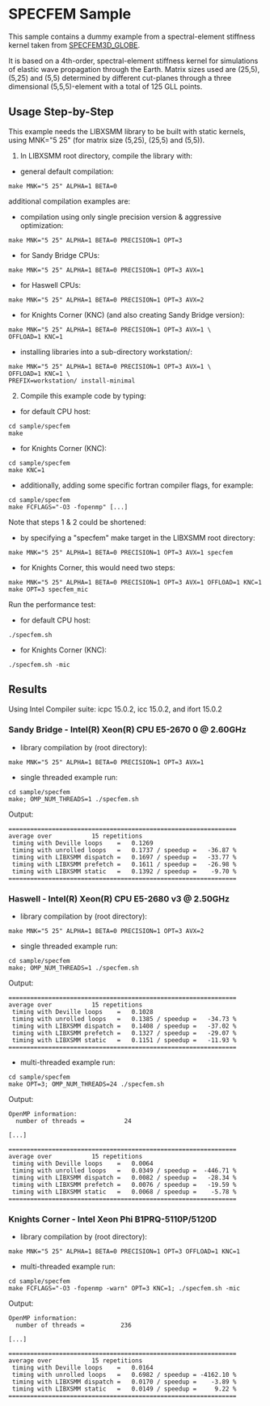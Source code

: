 # SPECFEM Sample

This sample contains a dummy example from a spectral-element stiffness kernel taken from [SPECFEM3D_GLOBE](https://github.com/geodynamics/specfem3d_globe).

It is based on a 4th-order, spectral-element stiffness kernel for simulations of elastic wave propagation through the Earth. Matrix sizes used are (25,5), (5,25) and (5,5) determined by different cut-planes through a three dimensional (5,5,5)-element with a total of 125 GLL points.


## Usage Step-by-Step

This example needs the LIBXSMM library to be built with static kernels, using MNK="5 25" (for matrix size (5,25), (25,5) and (5,5)).

1. In LIBXSMM root directory, compile the library with:

  - general default compilation:
```
make MNK="5 25" ALPHA=1 BETA=0
```

  additional compilation examples are:

  - compilation using only single precision version & aggressive optimization:
```
make MNK="5 25" ALPHA=1 BETA=0 PRECISION=1 OPT=3
```

  - for Sandy Bridge CPUs:
```
make MNK="5 25" ALPHA=1 BETA=0 PRECISION=1 OPT=3 AVX=1
```

  - for Haswell CPUs:
```
make MNK="5 25" ALPHA=1 BETA=0 PRECISION=1 OPT=3 AVX=2
```

  - for Knights Corner (KNC) (and also creating Sandy Bridge version):
```
make MNK="5 25" ALPHA=1 BETA=0 PRECISION=1 OPT=3 AVX=1 \
OFFLOAD=1 KNC=1
```

  - installing libraries into a sub-directory workstation/:
```
make MNK="5 25" ALPHA=1 BETA=0 PRECISION=1 OPT=3 AVX=1 \
OFFLOAD=1 KNC=1 \
PREFIX=workstation/ install-minimal
```

2. Compile this example code by typing:

  - for default CPU host:
```
cd sample/specfem
make
```

  - for Knights Corner (KNC):
```
cd sample/specfem
make KNC=1
```

  - additionally, adding some specific fortran compiler flags, for example:
```
cd sample/specfem
make FCFLAGS="-O3 -fopenmp" [...]
```

Note that steps 1 & 2 could be shortened:

  - by specifying a "specfem" make target in the LIBXSMM root directory:
```
make MNK="5 25" ALPHA=1 BETA=0 PRECISION=1 OPT=3 AVX=1 specfem
```

  - for Knights Corner, this would need two steps:
```
make MNK="5 25" ALPHA=1 BETA=0 PRECISION=1 OPT=3 AVX=1 OFFLOAD=1 KNC=1
make OPT=3 specfem_mic
```

Run the performance test:

  - for default CPU host:
```
./specfem.sh
```

  - for Knights Corner (KNC):
```
./specfem.sh -mic
```

## Results

Using Intel Compiler suite: icpc 15.0.2, icc 15.0.2, and ifort 15.0.2

### Sandy Bridge - Intel(R) Xeon(R) CPU E5-2670 0 @ 2.60GHz

- library compilation by (root directory):
```
make MNK="5 25" ALPHA=1 BETA=0 PRECISION=1 OPT=3 AVX=1
```

- single threaded example run:
```
cd sample/specfem
make; OMP_NUM_THREADS=1 ./specfem.sh
```

  Output:
```
===============================================================
average over           15 repetitions
 timing with Deville loops    =   0.1269
 timing with unrolled loops   =   0.1737 / speedup =   -36.87 %
 timing with LIBXSMM dispatch =   0.1697 / speedup =   -33.77 %
 timing with LIBXSMM prefetch =   0.1611 / speedup =   -26.98 %
 timing with LIBXSMM static   =   0.1392 / speedup =    -9.70 %
===============================================================
```


### Haswell - Intel(R) Xeon(R) CPU E5-2680 v3 @ 2.50GHz

- library compilation by (root directory):
```
make MNK="5 25" ALPHA=1 BETA=0 PRECISION=1 OPT=3 AVX=2
```

- single threaded example run:
```
cd sample/specfem
make; OMP_NUM_THREADS=1 ./specfem.sh
```

  Output:
```
===============================================================
average over           15 repetitions
 timing with Deville loops    =   0.1028
 timing with unrolled loops   =   0.1385 / speedup =   -34.73 %
 timing with LIBXSMM dispatch =   0.1408 / speedup =   -37.02 %
 timing with LIBXSMM prefetch =   0.1327 / speedup =   -29.07 %
 timing with LIBXSMM static   =   0.1151 / speedup =   -11.93 %
===============================================================
```

- multi-threaded example run:
```
cd sample/specfem
make OPT=3; OMP_NUM_THREADS=24 ./specfem.sh
```

  Output:
```
OpenMP information:
  number of threads =           24

[...]

===============================================================
average over           15 repetitions
 timing with Deville loops    =   0.0064
 timing with unrolled loops   =   0.0349 / speedup =  -446.71 %
 timing with LIBXSMM dispatch =   0.0082 / speedup =   -28.34 %
 timing with LIBXSMM prefetch =   0.0076 / speedup =   -19.59 %
 timing with LIBXSMM static   =   0.0068 / speedup =    -5.78 %
===============================================================
```


### Knights Corner - Intel Xeon Phi B1PRQ-5110P/5120D

- library compilation by (root directory):
```
make MNK="5 25" ALPHA=1 BETA=0 PRECISION=1 OPT=3 OFFLOAD=1 KNC=1
```

- multi-threaded example run:
```
cd sample/specfem
make FCFLAGS="-O3 -fopenmp -warn" OPT=3 KNC=1; ./specfem.sh -mic
```

  Output:
```
OpenMP information:
  number of threads =          236

[...]

===============================================================
average over           15 repetitions
 timing with Deville loops    =   0.0164
 timing with unrolled loops   =   0.6982 / speedup = -4162.10 %
 timing with LIBXSMM dispatch =   0.0170 / speedup =    -3.89 %
 timing with LIBXSMM static   =   0.0149 / speedup =     9.22 %
===============================================================
```

